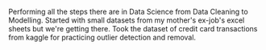 Performing all the steps there are in Data Science from Data Cleaning to Modelling.
Started with small datasets from my mother's ex-job's excel sheets but we're getting there.
Took the dataset of credit card transactions from kaggle for practicing outlier detection and removal.

